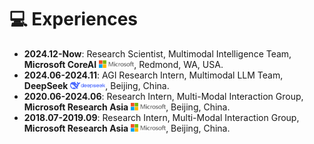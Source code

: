 # 💻 Experiences
- **2024.12-Now**: Research Scientist, Multimodal Intelligence Team, **Microsoft CoreAI** <img src='./images/microsoft_logo.svg' style='width: 4em;'>, Redmond, WA, USA.
- **2024.06-2024.11**: AGI Research Intern, Multimodal LLM Team, **DeepSeek** <img src='./images/deepseek_logo.png' style='width: 4em;'>, Beijing, China.
- **2020.06-2024.06**: Research Intern, Multi-Modal Interaction Group, **Microsoft Research Asia** <img src='./images/microsoft_logo.svg' style='width: 4em;'>, Beijing, China.
- **2018.07-2019.09**: Research Intern, Multi-Modal Interaction Group, **Microsoft Research Asia** <img src='./images/microsoft_logo.svg' style='width: 4em;'>, Beijing, China.